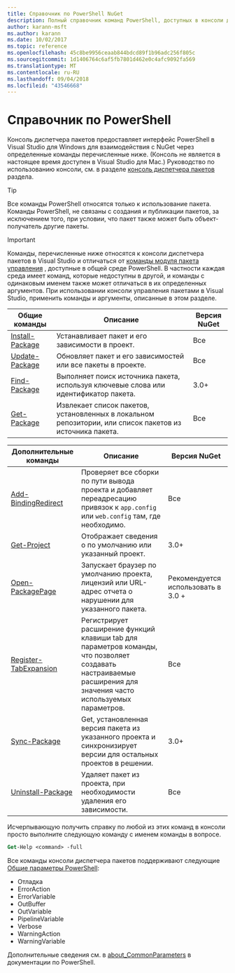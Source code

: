 ```yaml
---
title: Справочник по PowerShell NuGet
description: Полный справочник команд PowerShell, доступных в консоли диспетчера пакетов NuGet в Visual Studio.
author: karann-msft
ms.author: karann
ms.date: 10/02/2017
ms.topic: reference
ms.openlocfilehash: 45c8be9956ceaab844bdcd89f1b96adc256f805c
ms.sourcegitcommit: 1d1406764c6af5fb7801d462e0c4afc9092fa569
ms.translationtype: MT
ms.contentlocale: ru-RU
ms.lasthandoff: 09/04/2018
ms.locfileid: "43546668"
---
```

# <a name="powershell-reference"></a>Справочник по PowerShell

Консоль диспетчера пакетов предоставляет интерфейс PowerShell в Visual Studio для Windows для взаимодействия с NuGet через определенные команды перечисленные ниже. (Консоль не является в настоящее время доступен в Visual Studio для Mac.) Руководство по использованию консоли, см. в разделе [консоль диспетчера пакетов](../tools/package-manager-console.md) раздела.

> [!Tip]
> Все команды PowerShell относятся только к использование пакета. Команды PowerShell, не связаны с создания и публикации пакетов, за исключением того, при условии, что пакет также может быть объект-получатель другие пакеты.

> [!Important]
> Команды, перечисленные ниже относятся к консоли диспетчера пакетов в Visual Studio и отличаться от [команды модуля пакета управления](/powershell/module/packagemanagement/?view=powershell-6) , доступные в общей среде PowerShell. В частности каждая среда имеет команд, которые недоступны в другой, и команды с одинаковым именем также может отличаться в их определенных аргументов. При использовании консоли управления пакетами в Visual Studio, применить команды и аргументы, описанные в этом разделе.

| Общие команды | Описание | Версия NuGet |
| --- | --- | --- |
| [Install-Package](ps-ref-install-package.md) | Устанавливает пакет и его зависимости в проект. | Все |
| [Update-Package](ps-ref-update-package.md) | Обновляет пакет и его зависимостей или все пакеты в проекте. | Все |
| [Find-Package](ps-ref-find-package.md) | Выполняет поиск источника пакета, используя ключевые слова или идентификатор пакета. | 3.0+ |
| [Get-Package](ps-ref-get-package.md) | Извлекает список пакетов, установленных в локальном репозитории, или список пакетов из источника пакета. | Все |

| Дополнительные команды | Описание | Версия NuGet |
| --- | --- | --- |
| [Add-BindingRedirect](ps-ref-add-bindingredirect.md) | Проверяет все сборки по пути вывода проекта и добавляет переадресацию привязок к `app.config` или `web.config` там, где необходимо. | Все |
| [Get-Project](ps-ref-get-project.md) | Отображает сведения о по умолчанию или указанный проект. | 3.0+ |
| [Open-PackagePage](ps-ref-open-packagepage.md) | Запускает браузер по умолчанию проекта, лицензий или URL-адрес отчета о нарушении для указанного пакета. | Рекомендуется использовать в 3.0 + |
| [Register-TabExpansion](ps-ref-register-tabexpansion.md) | Регистрирует расширение функций клавиши tab для параметров команды, что позволяет создавать настраиваемые расширения для значения часто используемых параметров. | Все |
| [Sync-Package](ps-ref-sync-package.md) | Get, установленная версия пакета из указанного проекта и синхронизирует версии для остальных проектов в решении. | 3.0+ |
| [Uninstall-Package](ps-ref-uninstall-package.md) | Удаляет пакет из проекта, при необходимости удаления его зависимости. | Все |

Исчерпывающую получить справку по любой из этих команд в консоли просто выполните следующую команду с именем команды в вопросе.

```ps
Get-Help <command> -full
```

Все команды консоли диспетчера пакетов поддерживают следующие [Общие параметры PowerShell](http://go.microsoft.com/fwlink/?LinkID=113216):

- Отладка
- ErrorAction
- ErrorVariable
- OutBuffer
- OutVariable
- PipelineVariable
- Verbose
- WarningAction
- WarningVariable

Дополнительные сведения см. в [about_CommonParameters](http://go.microsoft.com/fwlink/?LinkID=113216) в документации по PowerShell.
